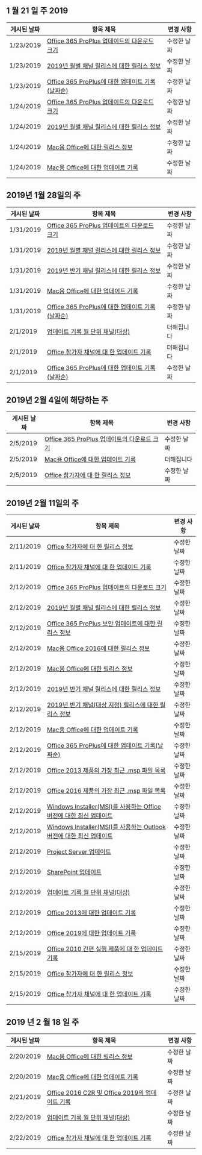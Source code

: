 <!-- This file is generated automatically each week. Changes made to this file will be overwritten.-->




## <a name="week-of-january-21-2019"></a>1 월 21 일 주 2019


| 게시된 날짜 |항목 제목 | 변경 사항 |
|------|------------|--------|
| 1/23/2019 | [Office 365 ProPlus 업데이트의 다운로드 크기](/OfficeUpdates/download-sizes-office365-proplus-updates) | 수정한 날짜 |
| 1/23/2019 | [2019년 월별 채널 릴리스에 대한 릴리스 정보](/OfficeUpdates/monthly-channel-2019) | 수정한 날짜 |
| 1/23/2019 | [Office 365 ProPlus에 대한 업데이트 기록(날짜순)](/OfficeUpdates/update-history-office365-proplus-by-date) | 수정한 날짜 |
| 1/24/2019 | [Office 365 ProPlus 업데이트의 다운로드 크기](/OfficeUpdates/download-sizes-office365-proplus-updates) | 수정한 날짜 |
| 1/24/2019 | [2019년 월별 채널 릴리스에 대한 릴리스 정보](/OfficeUpdates/monthly-channel-2019) | 수정한 날짜 |
| 1/24/2019 | [Mac용 Office에 대한 릴리스 정보](/OfficeUpdates/release-notes-office-for-mac) | 수정한 날짜 |
| 1/24/2019 | [Mac용 Office에 대한 업데이트 기록](/OfficeUpdates/update-history-office-for-mac) | 수정한 날짜 |


## <a name="week-of-january-28-2019"></a>2019년 1월 28일의 주


| 게시된 날짜 |항목 제목 | 변경 사항 |
|------|------------|--------|
| 1/31/2019 | [Office 365 ProPlus 업데이트의 다운로드 크기](/OfficeUpdates/download-sizes-office365-proplus-updates) | 수정한 날짜 |
| 1/31/2019 | [2019년 월별 채널 릴리스에 대한 릴리스 정보](/OfficeUpdates/monthly-channel-2019) | 수정한 날짜 |
| 1/31/2019 | [2019년 반기 채널 릴리스에 대한 릴리스 정보](/OfficeUpdates/semi-annual-channel-2019) | 수정한 날짜 |
| 1/31/2019 | [Mac용 Office에 대한 업데이트 기록](/OfficeUpdates/update-history-office-for-mac) | 수정한 날짜 |
| 1/31/2019 | [Office 365 ProPlus에 대한 업데이트 기록(날짜순)](/OfficeUpdates/update-history-office365-proplus-by-date) | 수정한 날짜 |
| 2/1/2019 | [업데이트 기록 월 단위 채널(대상)](/OfficeUpdates/update-history-monthly-channel-targeted) | 더해집니다 |
| 2/1/2019 | [Office 참가자 채널에 대 한 업데이트 기록](/OfficeUpdates/update-history-office-insider) | 더해집니다 |
| 2/1/2019 | [Office 365 ProPlus에 대한 업데이트 기록(날짜순)](/OfficeUpdates/update-history-office365-proplus-by-date) | 수정한 날짜 |


## <a name="week-of-february-04-2019"></a>2019년 2월 4일에 해당하는 주


| 게시된 날짜 |항목 제목 | 변경 사항 |
|------|------------|--------|
| 2/5/2019 | [Office 365 ProPlus 업데이트의 다운로드 크기](/OfficeUpdates/download-sizes-office365-proplus-updates) | 수정한 날짜 |
| 2/5/2019 | [Mac용 Office에 대한 업데이트 기록](/OfficeUpdates/release-notes-office-insider) | 더해집니다 |
| 2/5/2019 | [Office 참가자에 대 한 릴리스 정보](/OfficeUpdates/release-notes-office-insider) | 수정한 날짜 |


## <a name="week-of-february-11-2019"></a>2019년 2월 11일의 주


| 게시된 날짜 |항목 제목 | 변경 사항 |
|------|------------|--------|
| 2/11/2019 | [Office 참가자에 대 한 릴리스 정보](/OfficeUpdates/release-notes-office-insider) | 수정한 날짜 |
| 2/11/2019 | [Office 참가자 채널에 대 한 업데이트 기록](/OfficeUpdates/update-history-office-insider) | 수정한 날짜 |
| 2/12/2019 | [Office 365 ProPlus 업데이트의 다운로드 크기](/OfficeUpdates/download-sizes-office365-proplus-updates) | 수정한 날짜 |
| 2/12/2019 | [2019년 월별 채널 릴리스에 대한 릴리스 정보](/OfficeUpdates/monthly-channel-2019) | 수정한 날짜 |
| 2/12/2019 | [Office 365 ProPlus 보안 업데이트에 대한 릴리스 정보](/OfficeUpdates/office365-proplus-security-updates) | 수정한 날짜 |
| 2/12/2019 | [Mac용 Office 2016에 대한 릴리스 정보](/OfficeUpdates/release-notes-office-2016-mac) | 수정한 날짜 |
| 2/12/2019 | [Mac용 Office에 대한 릴리스 정보](/OfficeUpdates/release-notes-office-for-mac) | 수정한 날짜 |
| 2/12/2019 | [2019년 반기 채널 릴리스에 대한 릴리스 정보](/OfficeUpdates/semi-annual-channel-2019) | 수정한 날짜 |
| 2/12/2019 | [2019년 반기 채널(대상 지정) 릴리스에 대한 릴리스 정보](/OfficeUpdates/semi-annual-channel-targeted-2019) | 수정한 날짜 |
| 2/12/2019 | [Mac용 Office에 대한 업데이트 기록](/OfficeUpdates/update-history-office-for-mac) | 수정한 날짜 |
| 2/12/2019 | [Office 365 ProPlus에 대한 업데이트 기록(날짜순)](/OfficeUpdates/update-history-office365-proplus-by-date) | 수정한 날짜 |
| 2/12/2019 | [Office 2013 제품의 가장 최근 .msp 파일 목록](/OfficeUpdates/msp-files-office-2013) | 수정한 날짜 |
| 2/12/2019 | [Office 2016 제품의 가장 최근 .msp 파일 목록](/OfficeUpdates/msp-files-office-2016) | 수정한 날짜 |
| 2/12/2019 | [Windows Installer(MSI)를 사용하는 Office 버전에 대한 최신 업데이트](/OfficeUpdates/office-updates-msi) | 수정한 날짜 |
| 2/12/2019 | [Windows Installer(MSI)를 사용하는 Outlook 버전에 대한 최신 업데이트](/OfficeUpdates/outlook-updates-msi) | 수정한 날짜 |
| 2/12/2019 | [Project Server 업데이트](/OfficeUpdates/project-server-updates) | 수정한 날짜 |
| 2/12/2019 | [SharePoint 업데이트](/OfficeUpdates/sharepoint-updates) | 수정한 날짜 |
| 2/12/2019 | [업데이트 기록 월 단위 채널(대상)](/OfficeUpdates/update-history-monthly-channel-targeted) | 수정한 날짜 |
| 2/12/2019 | [Office 2013에 대한 업데이트 기록](/OfficeUpdates/update-history-office-2013) | 수정한 날짜 |
| 2/12/2019 | [Office 2019에 대한 업데이트 기록](/OfficeUpdates/update-history-office-2019) | 수정한 날짜 |
| 2/15/2019 | [Office 2010 간편 실행 제품에 대 한 업데이트 기록](/OfficeUpdates/update-history-office-2010-click-to-run) | 수정한 날짜 |
| 2/15/2019 | [Office 참가자에 대 한 릴리스 정보](/OfficeUpdates/release-notes-office-insider) | 수정한 날짜 |
| 2/15/2019 | [Office 참가자 채널에 대 한 업데이트 기록](/OfficeUpdates/update-history-office-insider) | 수정한 날짜 |


## <a name="week-of-february-18-2019"></a>2019 년 2 월 18 일 주


| 게시된 날짜 |항목 제목 | 변경 사항 |
|------|------------|--------|
| 2/20/2019 | [Mac용 Office에 대한 릴리스 정보](/OfficeUpdates/release-notes-office-for-mac) | 수정한 날짜 |
| 2/20/2019 | [Mac용 Office에 대한 업데이트 기록](/OfficeUpdates/update-history-office-for-mac) | 수정한 날짜 |
| 2/21/2019 | [Office 2016 C2R 및 Office 2019의 업데이트 기록](/OfficeUpdates/update-history-office-2019) | 수정한 날짜 |
| 2/22/2019 | [업데이트 기록 월 단위 채널(대상)](/OfficeUpdates/update-history-monthly-channel-targeted) | 수정한 날짜 |
| 2/22/2019 | [Office 참가자 채널에 대 한 업데이트 기록](/OfficeUpdates/update-history-office-insider) | 수정한 날짜 |
